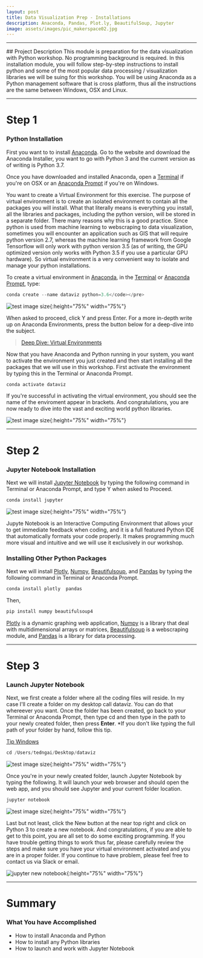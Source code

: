 ```yaml
---
layout: post
title: Data Visualization Prep - Installations
description: Anaconda, Pandas, Plot.ly, BeautifulSoup, Jupyter
image: assets/images/pic_makerspace02.jpg
---
```

<hr />
## Project Description
This module is preparation for the data visualization with Python workshop. No programming background is required. In this installation module, you will follow step-by-step instructions to install python and some of the most popular data processing / visualization libraries we will be suing for this workshop. You will be using Anaconda as a Python management software that is cross platform, thus all the instructions are the same between Windows, OSX and Linux. 

***

# Step 1
### Python Installation

First you want to to install [Anaconda](https://www.anaconda.com/distribution/). Go to the website and download the Anaconda Installer, you want to go with Python 3 and the current version as of writing is Python 3.7.

Once you have downloaded and installed Anaconda, open a [Terminal](https://www.macworld.co.uk/how-to/mac-software/how-use-terminal-on-mac-3608274/) if you're on OSX or an [Anaconda Prompt](https://docs.anaconda.com/anaconda/user-guide/getting-started/) if you're on Windows.

You want to create a Virtual Environment for this exercise. The purpose of virtual environment is to create an isolated environment to contain all the packages you will install. What that literally means is everything you install, all the libraries and packages, including the python version, will be stored in a separate folder. There many reasons why this is a good practice. Since python is used from machine learning to webscraping to data visualization, sometimes you will encounter an application such as GIS that will require python version 2.7, whereas the machine learning framework from Google Tensorflow will only work with python version 3.5 (as of writing, the GPU optimized version only works with Python 3.5 if you use a particular GPU hardware). So virtual environment is a very convenient way to isolate and manage your python installations.

To create a virtual environment in [Anaconda](https://www.anaconda.com/distribution/), in the [Terminal](https://www.macworld.co.uk/how-to/mac-software/how-use-terminal-on-mac-3608274/) or [Anaconda Prompt](https://docs.anaconda.com/anaconda/user-guide/getting-started/), type:

```python
conda create --name dataviz python=3.6</code></pre>
```


![test image size](../../../assets/images/pic_anaconda_env.jpg){:height="75%" width="75%"}


When asked to proceed, click Y and press Enter. For a more in-depth write up on Anaconda Environments, press the button below for a deep-dive into the subject.

> <a href="https://conda.io/projects/conda/en/latest/user-guide/tasks/manage-environments.html">Deep Dive: Virtual Environments</a>
	

Now that you have Anaconda and Python running in your system, you want to activate the environment you just created and then start installing all the packages that we will use in this workshop. First activate the environment by typing this in the Terminal or Anaconda Prompt.

```python
conda activate dataviz
```

If you're successful in activating the virtual environment, you should see the name of the enviroment appear in brackets. And congratulations, you are now ready to dive into the vast and exciting world python libraries.

![test image size](../../../assets/images/pic_anaconda_activate_env.jpg){:height="75%" width="75%"}

***


# Step 2
### Jupyter Notebook Installation
Next we will install [Jupyter Notebook](https://jupyter.org/index.html) by typing the following command in Terminal or Anaconda Prompt, and type Y when asked to Proceed.

```python
conda install jupyter
```

![test image size](../../../assets/images/pic_jupyter.jpg){:height="75%" width="75%"}

Jupyte Notebook is an Interactive Computing Environment that allows your to get immediate feedback when coding, and it is a full featured Python IDE that automatically formats your code properly. It makes programming much more visual and intuitive and we will use it exclusively in our workshop.

### Installing Other Python Packages
Next we will install [Plotly](https://plot.ly/python/getting-started/), [Numpy](https://pypi.org/project/numpy/), [Beautifulsoup](https://pypi.org/project/beautifulsoup4/), and [Pandas](https://pandas.pydata.org/pandas-docs/stable/install.html) by typing the following command in Terminal or Anaconda Prompt.

```python
conda install plotly  pandas
```

Then,

```python
pip install numpy beautifulsoup4
```

[Plotly](https://plot.ly/python/getting-started/) is a dynamic graphing web application, [Numpy](https://pypi.org/project/numpy/) is a library that deal with multidimensional arrays or matrices, [Beautifulsoup](https://pypi.org/project/beautifulsoup4/) is a webscraping module, and [Pandas](https://pandas.pydata.org/pandas-docs/stable/install.html) is a library for data processing.

***

# Step 3
### Launch Jupyter Notebook
Next, we first create a folder where all the coding files will reside. In my case I'll create a folder on my desktop call dataviz. You can do that whereever you want. Once the folder has been created, go back to your Terminal or Anaconda Prompt, then type cd and then type in the path to your newly created folder, then press **Enter**. *If you don't like typing the full path of your folder by hand, follow this tip.

<a href="https://searchenterprisedesktop.techtarget.com/photostory/2240216625/Ten-hidden-Windows-command-prompt-tricks/11/Drag-and-drop-a-folder-to-open-command-prompt" target="_blank" class="button">Tip Windows</a>


```python
cd /Users/tedngai/Desktop/dataviz
```


![test image size](../../../assets/images/pic_desktopfolder.jpg){:height="75%" width="75%"}


Once you're in your newly created folder, launch Jupyter Notebook by typing the following. It will launch your web browser and should open the web app, and you should see Jupyter and your current folder location. 


```python
jupyter notebook
```


![test image size](../../../assets/images/pic_jupyternotebook_launch.jpg){:height="75%" width="75%"}


Last but not least, click the New button at the near top right and click on Python 3 to create a new notebook. And congratulations, if you are able to get to this point, you are all set to do some exciting programming. If you have trouble getting things to work thus far, please carefully review the steps and make sure you have your virtual environment activated and you are in a proper folder. If you continue to have problem, please feel free to contact us via Slack or email.


![jupyter new notebook](../../../assets/images/pic_jupyternotebook_new.jpg){:height="75%" width="75%"}


***

# Summary

### What You have Accomplished

* How to install Anaconda and Python
* How to install any Python libraries
* How to launch and work with Jupyter Notebook